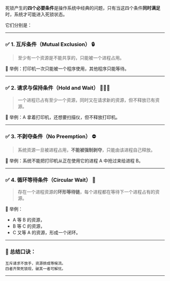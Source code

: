 死锁产生的**四个必要条件**是操作系统中经典的问题，只有当这四个条件**同时满足**时，系统才可能进入死锁状态。

它们分别是：

---

### ✅ 1. **互斥条件（Mutual Exclusion）** 🔒

> 至少有一个资源是不能共享的，只能被一个进程占用。

📌 举例：打印机一次只能被一个程序使用，其他程序只能等待。

---

### ✅ 2. **请求与保持条件（Hold and Wait）** 🙋‍♂️🤲

> 一个进程已占有至少一个资源，同时又在请求新的资源，但不释放已有资源。

📌 举例：A 拿着打印机，还想要扫描仪，但不释放打印机。

---

### ✅ 3. **不剥夺条件（No Preemption）** ⛔

> 系统资源一旦被进程占用，**不能被强制剥夺**，只能由该进程自己释放。

📌 举例：系统不能把打印机从正在使用它的进程 A 中抢过来给进程 B。

---

### ✅ 4. **循环等待条件（Circular Wait）** 🔁

> 存在一个进程资源的**环形等待链**，每个进程都在等待下一个进程占有的资源。

📌 举例：

* A 等 B 的资源，
* B 等 C 的资源，
* C 又等 A 的资源，形成一个闭环。

---

### 🧠 总结口诀：

```
互斥请求不放手，资源排成等候流。
四者齐聚死锁现，破其一者可解忧。
```

---
